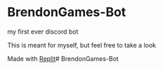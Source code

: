# BrendonGames-Bot
my first ever discord bot

This is meant for myself, but feel free to take a look

Made with 	[Replit](https://replit.com/@BrendonGames/BrendonGames-Bot)#   B r e n d o n G a m e s - B o t  
 